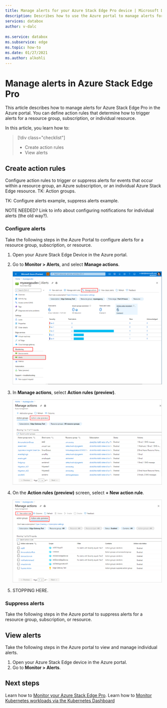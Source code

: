 ```yaml
---
title: Manage alerts for your Azure Stack Edge Pro device | Microsoft Docs 
description: Describes how to use the Azure portal to manage alerts for your Azure Stack Edge Pro device.
services: databox
author: v-dalc

ms.service: databox
ms.subservice: edge
ms.topic: how-to
ms.date: 01/27/2021
ms.author: alkohli
---
```

# Manage alerts in Azure Stack Edge Pro

This article describes how to manage alerts for Azure Stack Edge Pro in the Azure portal. You can define action rules that determine how to trigger alerts for a resource group, subscription, or individual resource.

In this article, you learn how to:

> [!div class="checklist"]
>
> * Create action rules
> * View alerts

## Create action rules

Configure action rules to trigger or suppress alerts for events that occur within a resource group, an Azure subscription, or an individual Azure Stack Edge resource. TK: Action groups.

TK: Configure alerts example, suppress alerts example.

NOTE NEEDED? Link to info about configuring notifications for individual alerts (the old way?). <!--Current target: [Create, view, and manage metric alerts using Azure Monitor Link target](/../azure-monitor/platform/alerts-metric.md)-->

### Configure alerts

Take the following steps in the Azure Portal to configure alerts for a resource group, subscription, or resource.

1. Open your Azure Stack Edge Device in the Azure portal.

1. Go to **Monitor > Alerts**, and select **Manage actions**.

   ![Monitoring Alerts, Manage actions option](media/azure-stack-edge-gpu-manage-alerts/manage-actions-open-view.png)

1. In **Manage actions**, select **Action rules (preview)**.

   ![Manage actions, Action rules option](media/azure-stack-edge-gpu-manage-alerts/manage-actions-display-action-rules.png)

1. On the **Action rules (preview)** screen, select **+ New action rule**.

   ![Manage actions, New Action option](media/azure-stack-edge-gpu-manage-alerts/manage-actions-action-rules-select-new.png)

1. STOPPING HERE.

### Suppress alerts

Take the following steps in the Azure portal to suppress alerts for a resource group, subscription, or resource.


## View alerts

Take the following steps in the Azure portal to view and manage individual alerts.

1. Open your Azure Stack Edge device in the Azure portal.
2. Go to **Monitor > Alerts**.

## Next steps

Learn how to [Monitor your Azure Stack Edge Pro](azure-stack-edge-monitor.md).
Learn how to [Monitor Kubernetes workloads via the Kubernetes Dashboard](azure-stack-edge-gpu-monitor-kubernetes-dashboard.md)
